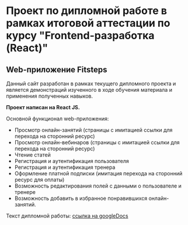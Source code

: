 # Проект по дипломной работе в рамках итоговой аттестации по курсу "Frontend-разработка (React)"

## Web-приложение Fitsteps

Данный сайт разработан в рамках текущего дипломного проекта и является демонстраций изученного в ходе обучения материала и применения полученных навыков.

**Проект написан на React JS.**

Основной функционал web-приложения:
- Просмотр онлайн-занятий (страницы с имитацией ссылки для перехода на сторонний ресурс)
- Просмотр онлайн-вебинаров (страницы с имитацией ссылки для перехода на сторонний ресурс)
- Чтение статей
- Регистрация и аутентификация пользователя
- Регистрация и аутентификация тренера
- Оформление платной подписки (имитация перехода на сторонний ресурс для оплаты)
- Возможность редактирования полей с данными о пользователе и тренере
- Возможность добавить в избранное понравившихся онлайн-занятий.

Текст дипломной работы: <a href="https://docs.google.com/document/d/13lAjjDPCLfAzn9BxaJFKXgtMNElXTSiF/edit?usp=sharing&ouid=116076268804126537623&rtpof=true&sd=true" target="_blank">ссылка на googleDocs</a>